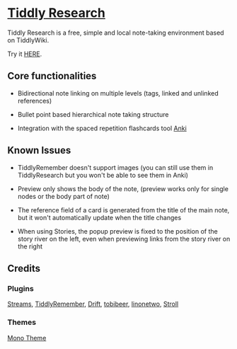 # [Tiddly Research](https://kebifurai.github.io/TiddlyResearch)

Tiddly Research is a free, simple and local note-taking environment based on TiddlyWiki.

Try it [HERE](https://kebifurai.github.io/TiddlyResearch).

## Core functionalities

* Bidirectional note linking on multiple levels (tags, linked and unlinked references)

* Bullet point based hierarchical note taking structure

* Integration with the spaced repetition flashcards tool [Anki](https://apps.ankiweb.net/)

## Known Issues

* TiddlyRemember doesn't support images (you can still use them in TiddlyResearch but you won't be able to see them in Anki)

* Preview only shows the body of the note, (preview works only for single nodes or the body part of note)

* The reference field of a card is generated from the title of the main note, but it won't automatically update when the title changes

* When using Stories, the popup preview is fixed to the position of the story river on the left, even when previewing links from the story river on the right

## Credits

### Plugins
[Streams](https://saqimtiaz.github.io/sq-tw/streams.html), [TiddlyRemember](https://sobjornstad.github.io/TiddlyRemember/), [Drift](https://akhater.github.io/drift/), [tobibeer](http://tobibeer.github.io/tw5-plugins/#Plugins), [linonetwo](https://borber.cn/wiki/#:%5B%5BHello%20World%5D%5D), [Stroll](https://giffmex.org/stroll/stroll.html)

### Themes
[Mono Theme](http://j.d.mono.tiddlyspot.com/)
